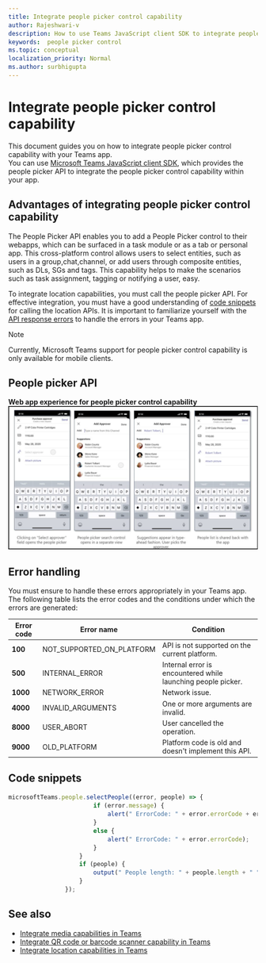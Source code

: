 ```yaml
---
title: Integrate people picker control capability
author: Rajeshwari-v
description: How to use Teams JavaScript client SDK to integrate people picker control capability
keywords:  people picker control
ms.topic: conceptual
localization_priority: Normal
ms.author: surbhigupta
---
```


# Integrate people picker control capability 

This document guides you on how to integrate people picker control capability with your Teams app.  
You can use [Microsoft Teams JavaScript client SDK](/javascript/api/overview/msteams-client?view=msteams-client-js-latest&preserve-view=true), which provides the people picker API to integrate the people picker control capability within your app. 

## Advantages of integrating people picker control capability

The People Picker API enables you to add a People Picker control to their webapps, which can be surfaced in a task module or as a tab or personal app. This cross-platform control allows users to select entities, such as users in a group,chat,channel, or add users through composite entities, such as DLs, SGs and tags. This capability helps to make the scenarios such as task assignment, tagging or notifying a user, easy. 

To integrate location capabilities, you must  call the people picker API. For effective integration, you must have a good understanding of [code snippets](#code-snippets) for calling the location APIs. 
It is important to familiarize yourself with the [API response errors](#error-handling) to handle the errors in your Teams app.

> [!NOTE] 
> Currently, Microsoft Teams support for people picker control capability is only available for mobile clients.

## People picker API

**Web app experience for people picker control capability**
![web app experience for people picker control capability](../../assets/images/tabs/people-picker-control-capability.png)

## Error handling

You must ensure to handle these errors appropriately in your Teams app. The following table lists the error codes and the conditions under which the errors are generated: 

|Error code |  Error name     | Condition|
| --------- | --------------- | -------- |
| **100** | NOT_SUPPORTED_ON_PLATFORM | API is not supported on the current platform.|
| **500** | INTERNAL_ERROR | Internal error is encountered while launching people picker.|
| **1000** | NETWORK_ERROR | Network issue.|
| **4000** | INVALID_ARGUMENTS | One or more arguments are invalid.|
| **8000** | USER_ABORT |User cancelled the operation.|
| **9000** | OLD_PLATFORM | Platform code is old and doesn't implement this API.|

## Code snippets

```javascript
microsoftTeams.people.selectPeople((error, people) => {                    if (error) {
                        if (error.message) {
                            alert(" ErrorCode: " + error.errorCode + error.message);
                        }
                        else {
                            alert(" ErrorCode: " + error.errorCode);
                        }
                    }
                    if (people) {
                        output(" People length: " + people.length + " " + JSON.stringify(people));
                    }
                });
```
## See also

* [Integrate media capabilities in Teams](mobile-camera-image-permissions.md)
* [Integrate QR code or barcode scanner capability in Teams](qr-barcode-scanner-capability.md)
* [Integrate location capabilities in Teams](location-capability.md)
